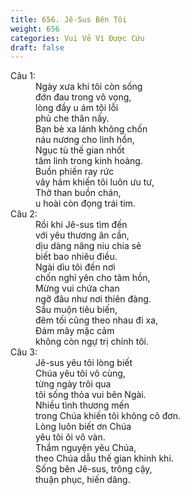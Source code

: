 ```yaml
---
title: 656. Jê-Sus Bên Tôi
weight: 656
categories: Vui Vẻ Vì Được Cứu
draft: false
---
```

<dl><dt>Câu 1:</dt><dd data-verse="1">Ngày xưa khi tôi còn sống <br/>đớn đau trong vô vọng, <br/>lòng đầy u ám tội lỗi <br/>phủ che thân nầy. <br/>Bạn bè xa lánh không chốn <br/>náu nương cho linh hồn, <br/>Ngục tù thế gian nhốt <br/>tâm linh trong kinh hoàng. <br/>Buồn phiền ray rức <br/>vây hãm khiến tôi luôn ưu tư, <br/>Thở than buồn chán, <br/>u hoài còn đọng trái tim. </dd><dt>Câu 2:</dt><dd data-verse="2">Rồi khi Jê-sus tìm đến <br/>với yêu thương ân cần, <br/>dịu dàng nâng niu chia sẻ <br/>biết bao nhiêu điều. <br/>Ngài dìu tôi đến nơi <br/>chốn nghỉ yên cho tâm hồn, <br/>Mừng vui chứa chan <br/>ngỡ đâu như nơi thiên đàng. <br/>Sầu muộn tiêu biến, <br/>đêm tối cũng theo nhau đi xa, <br/>Ðám mây mặc cảm <br/>không còn ngự trị chính tôi. </dd><dt>Câu 3:</dt><dd data-verse="3">Jê-sus yêu tôi lòng biết <br/>Chúa yêu tôi vô cùng, <br/>từng ngày trôi qua <br/>tôi sống thỏa vui bên Ngài. <br/>Nhiều tình thương mến <br/>trong Chúa khiến tôi không cô đơn. <br/>Lòng luôn biết ơn Chúa <br/>yêu tôi ôi vô vàn. <br/>Thầm nguyện yêu Chúa, <br/>theo Chúa dẫu thế gian khinh khi. <br/>Sống bên Jê-sus, trông cậy, <br/>thuận phục, hiến dâng. </dd></dl>